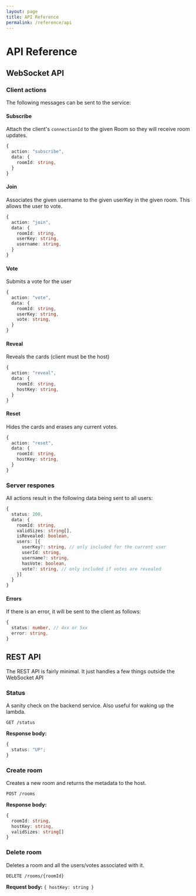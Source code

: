 ```yaml
---
layout: page
title: API Reference
permalink: /reference/api
---
```


# API Reference

## WebSocket API

### Client actions

The following messages can be sent to the service:

#### Subscribe

Attach the client's `connectionId` to the given Room so they will receive room updates.

```ts
{
  action: "subscribe",
  data: {
    roomId: string,
  }
}
```

#### Join

Associates the given username to the given userKey in the given room. This allows the user to vote.

```ts
{
  action: "join",
  data: {
    roomId: string,
    userKey: string,
    username: string,
  }
}
```

#### Vote

Submits a vote for the user

```ts
{
  action: "vote",
  data: {
    roomId: string,
    userKey: string,
    vote: string,
  }
}
```

#### Reveal

Reveals the cards (client must be the host)

```ts
{
  action: "reveal",
  data: {
    roomId: string,
    hostKey: string,
  }
}
```

#### Reset

Hides the cards and erases any current votes.

```ts
{
  action: "reset",
  data: {
    roomId: string,
    hostKey: string,
  }
}
```

### Server respones

All actions result in the following data being sent to all users:

```ts
{
  status: 200,
  data: {
    roomId: string,
    validSizes: string[],
    isRevealed: boolean,
    users: [{
      userKey?: string, // only included for the current user
      userId: string,
      username?: string,
      hasVote: boolean,
      vote?: string, // only included if votes are revealed
    }]
  }
}
```

#### Errors

If there is an error, it will be sent to the client as follows:

```ts
{
  status: number, // 4xx or 5xx
  error: string,
}
```

## REST API

The REST API is fairly minimal. It just handles a few things outside the WebSocket API

### Status

A sanity check on the backend service. Also useful for waking up the lambda.

`GET /status`

**Response body:**

```ts
{
  status: "UP";
}
```

### Create room

Creates a new room and returns the metadata to the host.

`POST /rooms`

**Response body:**

```ts
{
  roomId: string,
  hostKey: string,
  validSizes: string[]
}
```

### Delete room

Deletes a room and all the users/votes associated with it.

`DELETE /rooms/{roomId}`

**Request body:** `{ hostKey: string }`
